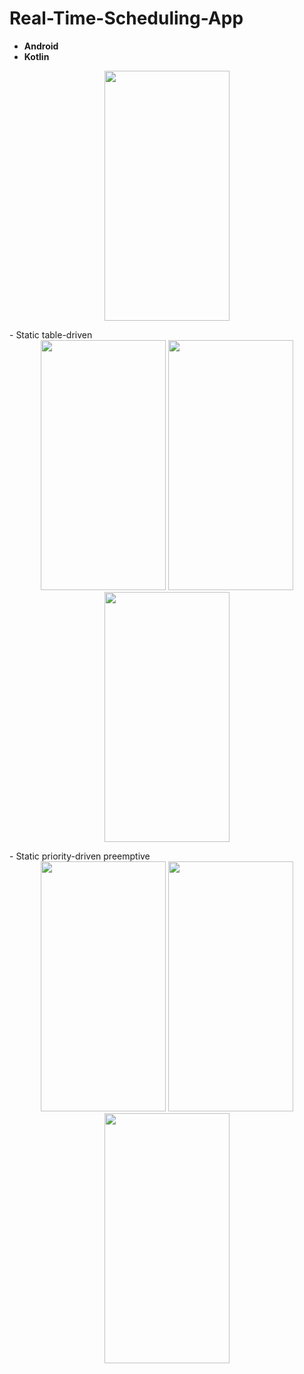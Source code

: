 # Real-Time-Scheduling-App
- **Android** 
- **Kotlin**

<div align=center>
        <img src="https://user-images.githubusercontent.com/81251707/214865310-4b59aeeb-080f-4f4e-8697-d348f033d26b.jpg" height="400" width="200">
</div>
</p>
</p>
  - Static table-driven

<div align=center>
        <img src="https://user-images.githubusercontent.com/81251707/214865382-b395f7dd-a620-4515-8dd2-c0adc5ad8d1e.jpg" height="400" width="200">
        <img src="https://user-images.githubusercontent.com/81251707/214865386-b2db5e77-6dde-455e-9686-3c9c8b17dbf9.jpg" height="400" width="200">
        <img src="https://user-images.githubusercontent.com/81251707/214865391-3827090d-4ba8-44c5-bdcb-bfe3ece0104f.jpg" height="400" width="200">
</div>
</p>
</p>
  - Static priority-driven preemptive

<div align=center>
        <img src="https://user-images.githubusercontent.com/81251707/214865398-174e0b4e-a3d8-419c-842a-e6cb3ea5781e.jpg" height="400" width="200">
        <img src="https://user-images.githubusercontent.com/81251707/214865403-b75687a7-09ac-44b5-99d5-7cf95df65e7e.jpg" height="400" width="200">
        <img src="https://user-images.githubusercontent.com/81251707/214865407-30023352-3ee4-4715-b756-8bc0eaa9147f.jpg" height="400" width="200">
</div>
